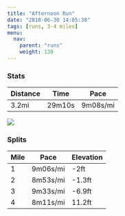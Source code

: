 ```yaml
---
title: "Afternoon Run"
date: "2018-06-30 14:05:38"
tags: [runs, 3-4 miles]
menu:
  nav:
    parent: "runs"
    weight: 130
---
```


### Stats

| Distance | Time | Pace |
|----------|------|------|
|3.2mi|29m10s|9m08s/mi|

<img src='https://maps.googleapis.com/maps/api/staticmap?maptype=roadmap&path=enc:ewjeIneyL_@sClCdFNvJxChJ~KxGxK~StG|WrE`c@e@py@_AeErCwPeBih@l@hBuGob@_HiYeKgPcE_AeEcFyFsRdA{AwCmFzAnC&key=AIzaSyC1MId7bFpkLXNAaYhBSTb8jLyiSqzbDtM&size=800x800&markers=color:yellow|label:S|53.47203,-2.26408&markers=color:green|label:F|53.47205000000001,-2.26399'>

### Splits

| Mile | Pace | Elevation |
|------|------|-----------|
|1|9m06s/mi|-2ft|
|2|8m53s/mi|-1.3ft|
|3|9m33s/mi|-6.9ft|
|4|8m11s/mi|11.2ft|
